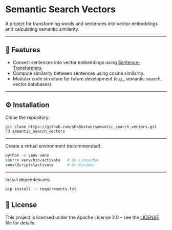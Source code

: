# Semantic Search Vectors

A project for transforming words and sentences into vector embeddings and calculating semantic similarity.  

---

## 🚀 Features
- Convert sentences into vector embeddings using [Sentence-Transformers](https://www.sbert.net/).
- Compute similarity between sentences using cosine similarity.
- Modular code structure for future development (e.g., semantic search, vector databases).


---

## ⚙️ Installation

Clone the repository:

```bash
git clone https://github.com/shkBostan/semantic_search_vectors.git
cd semantic_search_vectors
```
---
Create a virtual environment (recommended):

```bash
python -m venv venv
source venv/bin/activate   # On Linux/Mac
venv\Scripts\activate      # On Windows
```
---
Install dependencies:
```bash
pip install -r requirements.txt
```
## 📝 License
This project is licensed under the Apache License 2.0 – see the [LICENSE](LICENSE) file for details.

